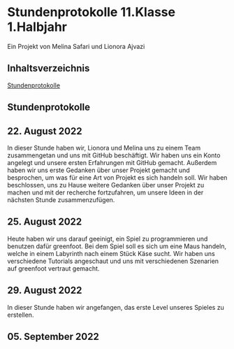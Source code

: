 # Stundenprotokolle 11.Klasse 1.Halbjahr

Ein Projekt von Melina Safari und Lionora Ajvazi


## Inhaltsverzeichnis
[Stundenprotokolle](#Stundenprotokolle)


## Stundenprotokolle  <a name="Stundenprotokolle"></a> 

## 22. August 2022 
In dieser Stunde haben wir, Lionora und Melina uns zu einem Team zusammengetan und uns mit GitHub beschäftigt. Wir haben uns ein Konto angelegt und unsere ersten Erfahrungen mit GitHub gemacht. Außerdem haben wir uns erste Gedanken über unser Projekt gemacht und besprochen, um was für eine Art von Projekt es sich handeln soll. Wir haben beschlossen, uns zu Hause weitere Gedanken über unser Projekt zu machen und mit der recherche fortzufahren, um unsere Ideen in der nächsten Stunde zusammenzufügen. 


## 25. August 2022
Heute haben wir uns darauf geeinigt, ein Spiel zu programmieren und benutzen dafür greenfoot. Bei dem Spiel soll es sich um eine Maus handeln, welche in einem Labyrinth nach einem Stück Käse sucht. Wir haben uns verschiedene Tutorials angeschaut und uns mit verschiedenen Szenarien auf greenfoot vertraut gemacht. 


## 29. August 2022 
In dieser Stunde haben wir angefangen, das erste Level unseres Spieles zu erstellen. 


## 05. September 2022
